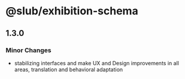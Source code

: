 # @slub/exhibition-schema

## 1.3.0

### Minor Changes

- stabilizing interfaces and make UX and Design improvements in all areas, translation and behavioral adaptation
